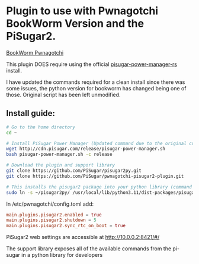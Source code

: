 # Plugin to use with Pwnagotchi BookWorm Version and the PiSugar2.
[BookWorm Pwnagotchi](https://github.com/jayofelony/pwnagotchi-bookworm)

This plugin DOES require using the official [pisugar-power-manager-rs](https://github.com/PiSugar/pisugar-power-manager-rs) install. 

I have updated the commands required for a clean install since there was some issues, the python version for bookworm has changed being one of those. Original script has been left unmodified. 

## Install guide:

```bash
# Go to the home directory
cd ~

# Install PiSugar Power Manager (Updated command due to the original curl command having issues when selecting an item)
wget http://cdn.pisugar.com/release/pisugar-power-manager.sh
bash pisugar-power-manager.sh -c release

# Download the plugin and support library
git clone https://github.com/PiSugar/pisugar2py.git
git clone https://github.com/PiSugar/pwnagotchi-pisugar2-plugin.git

# This installs the pisugar2 package into your python library (command updated for jayfelony image using python3.11)
sudo ln -s ~/pisugar2py/ /usr/local/lib/python3.11/dist-packages/pisugar2

```


In /etc/pwnagotchi/config.toml add:
```toml
main.plugins.pisugar2.enabled = true
main.plugins.pisugar2.shutdown = 5
main.plugins.pisugar2.sync_rtc_on_boot = true
```



PiSugar2 web settings are accessible at http://10.0.0.2:8421/#/

The support library exposes all of the available commands from the pi-sugar in a python library for developers
